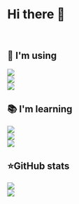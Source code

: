 # Hi there 👋

<br>

<div align="left">
  <summary>
  <h2><b>💜 I'm using</b></h2>
</summary>
  <p><img src="https://skillicons.dev/icons?i=dotnet,cs,py">
<br>
<img src="https://skillicons.dev/icons?i=docker,mongodb,redis">
<br>
<img src="https://skillicons.dev/icons?i=idea,vscode,selenium"></p>
</div>

<div align="left">
  <summary>
  <h2><b>📚 I'm learning</b></h2>
</summary>
  <p><img src="https://skillicons.dev/icons?i=go,rust,js,ts,html,css&perline=3">
<br>
<img src="https://skillicons.dev/icons?i=postgres,electron">
<br>
<img src="https://skillicons.dev/icons?i=neovim,linux"></p>
</p>
</div>

<div align="left">
  <summary>
  <h2><b>⭐GitHub stats</b></h2>
</summary>
  <p><img src="https://github-readme-stats.vercel.app/api/top-langs/?username=epsilon8eridani&amp;theme=dracula&amp;layout=compact&amp;hide_border=true&amp;bg_color=00000000">
   <br>
   <img src="https://github-readme-stats.vercel.app/api?username=epsilon8eridani&amp;count_private=true&amp;show_icons=true&amp;theme=dracula&amp;hide_border=true&amp;bg_color=00000000"></p>
</div>

<!--
**epsilon8eridani/epsilon8eridani** is a ✨ _special_ ✨ repository because its `README.md` (this file) appears on your GitHub profile.

Here are some ideas to get you started:

- 🔭 I’m currently working on ...
- 🌱 I’m currently learning ...
- 👯 I’m looking to collaborate on ...
- 🤔 I’m looking for help with ...
- 💬 Ask me about ...
- 📫 How to reach me: ...
- 😄 Pronouns: ...
- ⚡ Fun fact: ...
-->
